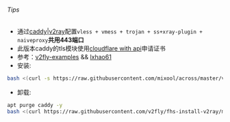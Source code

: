 ###### Tips
* 通过[caddy](https://github.com/caddyserver/caddy/releases)|[v2ray](https://github.com/v2fly/v2ray-core/releases)配置`vless + vmess + trojan + ss+xray-plugin + naiveproxy`**共用443端口**  
* 此版本caddy的tls模块使用[cloudflare with api](https://caddyserver.com/docs/json/apps/tls/automation/policies/issuer/acme/challenges/dns/provider/cloudflare/api_token)申请证书  
* 参考：[v2fly-examples](https://github.com/v2fly/v2ray-examples) && [lxhao61](https://github.com/lxhao61/integrated-examples)
* 安装:
```bash
bash <(curl -s https://raw.githubusercontent.com/mixool/across/master/v2ray/cloudflare_api/everapi.sh) cloudflare_api my.domain.com
```
* 卸载:
```bash
apt purge caddy -y
bash <(curl https://raw.githubusercontent.com/v2fly/fhs-install-v2ray/master/install-release.sh) --remove; systemctl disable v2ray; systemctl stop v2ray; rm -rf /usr/local/etc/v2ray /var/log/v2ray
```
